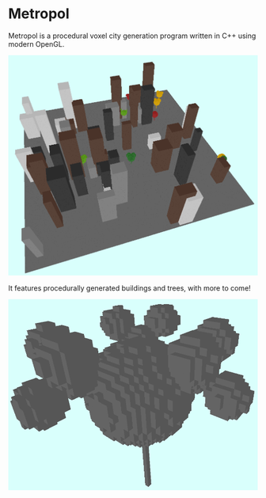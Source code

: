 # Metropol
Metropol is a procedural voxel city generation program written in C++ using modern OpenGL.

![screenshot 1](Screenshots/city_view.png)

It features procedurally generated buildings and trees, with more to come!

![screenshot 1](Screenshots/tree_2.png)
